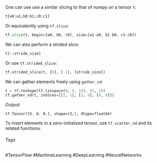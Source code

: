 One can use use a similar slicing to that of numpy on a tensor `t`:
```python
t[a0:a1,b0:b1,c0:c1]
```

Or equivalently using `tf.slice`:
```python
tf.slice(t, begin=[a0, b0, c0], size=[a1-a0, b1-b0, c1-c0])
```

We can also perform a strided slice:
```python
t[::stride_size]
```

Or use `tf.strided_slice`:
```python
tf.strided_slice(t, [0], [-1], [stride_size])
```

We can gather elements freely using `gather_nd`:
```python
t = tf.reshape(tf.linspace(0, 9, 10), (5, 2))
tf.gather_nd(t, indices=[[2, 1], [3, 0], [0, 0]])
```
_Output:_
```output
tf.Tensor([5. 6. 0.], shape=(3,), dtype=float64)
```

To insert elements in a zero-initialized tensor, use `tf.scatter_nd` and its related functions.

###### Tags
#TensorFlow #MachineLearning #DeepLearning #NeuralNetworks 